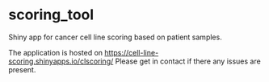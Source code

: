 # scoring_tool

Shiny app for cancer cell line scoring based on patient samples.

The application is hosted on https://cell-line-scoring.shinyapps.io/clscoring/
Please get in contact if there any issues are present.
